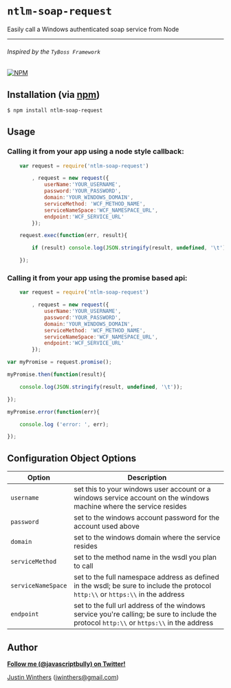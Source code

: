 # `ntlm-soap-request`

Easily call a Windows authenticated soap service from Node

---

###### Inspired by the `TyBoss Framework`

[![NPM](https://nodei.co/npm/ntlm-soap-request.png?downloads=true&stars=true)](https://nodei.co/npm/ntlm-soap-request/)

## Installation (via [npm](https://npmjs.org/package/ntlm-soap-request))

```bash
$ npm install ntlm-soap-request
```

## Usage

### Calling it from your app using a node style callback:

````javascript
    var request = require('ntlm-soap-request')

        , request = new request({
            userName:'YOUR_USERNAME',
            password:'YOUR_PASSWORD',
            domain:'YOUR_WINDOWS_DOMAIN',
            serviceMethod: 'WCF_METHOD_NAME',
            serviceNameSpace:'WCF_NAMESPACE_URL',
            endpoint:'WCF_SERVICE_URL'
        });

    request.exec(function(err, result){

        if (result) console.log(JSON.stringify(result, undefined, '\t'));

    });
````

### Calling it from your app using the promise based api:

````javascript
    var request = require('ntlm-soap-request')

        , request = new request({
            userName:'YOUR_USERNAME',
            password:'YOUR_PASSWORD',
            domain:'YOUR_WINDOWS_DOMAIN',
            serviceMethod: 'WCF_METHOD_NAME',
            serviceNameSpace:'WCF_NAMESPACE_URL',
            endpoint:'WCF_SERVICE_URL'
        });

var myPromise = request.promise();

myPromise.then(function(result){

    console.log(JSON.stringify(result, undefined, '\t'));

});

myPromise.error(function(err){

    console.log ('error: ', err);

});
````

## Configuration Object Options

| Option | Description
| --- | ---
| `username` | set this to your windows user account or a windows service account on the windows machine where the service resides
| `password` | set to the windows account password for the account used above
| `domain` | set to the windows domain where the service resides
| `serviceMethod` | set to the method name in the wsdl you plan to call
| `serviceNameSpace` | set to the full namespace address as defined in the wsdl; be sure to include the protocol `http:\\` or `https:\\` in the address
| `endpoint` | set to the full url address of the windows service you're calling; be sure to include the protocol `http:\\` or `https:\\` in the address


## Author

**[Follow me (@javascriptbully) on Twitter!](https://twitter.com/intent/user?screen_name=javascriptbully)**

[Justin Winthers](https://github.com/JustinWinthers) ([jwinthers@gmail.com](mailto:jwinthers@gmail.com))